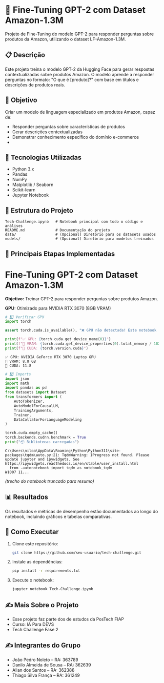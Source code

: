 # 🤖 Fine-Tuning GPT-2 com Dataset Amazon-1.3M

Projeto de Fine-Tuning do modelo GPT-2 para responder perguntas sobre produtos da Amazon, utilizando o dataset LF-Amazon-1.3M.

## 📋 Descrição

Este projeto treina o modelo GPT-2 da Hugging Face para gerar respostas contextualizadas sobre produtos Amazon. O modelo aprende a responder perguntas no formato: "O que é [produto]?" com base em títulos e descrições de produtos reais.

## 🎯 Objetivo

Criar um modelo de linguagem especializado em produtos Amazon, capaz de:

- Responder perguntas sobre características de produtos
- Gerar descrições contextualizadas
- Demonstrar conhecimento específico do domínio e-commerce
- 
## 🚀 Tecnologias Utilizadas

- Python 3.x  
- Pandas  
- NumPy  
- Matplotlib / Seaborn  
- Scikit-learn  
- Jupyter Notebook  

## 📂 Estrutura do Projeto

```
Tech-Challenge.ipynb   # Notebook principal com todo o código e análises
README.md              # Documentação do projeto
data/                  # (Opcional) Diretório para os datasets usados
models/                # (Opcional) Diretório para modelos treinados
```

## 🧠 Principais Etapas Implementadas

# Fine-Tuning GPT-2 com Dataset Amazon-1.3M

**Objetivo:** Treinar GPT-2 para responder perguntas sobre produtos Amazon.

**GPU:** Otimizado para NVIDIA RTX 3070 (8GB VRAM)


```python
# 1️⃣ Verificar GPU
import torch

assert torch.cuda.is_available(), "❌ GPU não detectada! Este notebook requer GPU."

print(f"✅ GPU: {torch.cuda.get_device_name(0)}")
print(f"💾 VRAM: {torch.cuda.get_device_properties(0).total_memory / 1024**3:.1f} GB")
print(f"🔧 CUDA: {torch.version.cuda}")
```

    ✅ GPU: NVIDIA GeForce RTX 3070 Laptop GPU
    💾 VRAM: 8.0 GB
    🔧 CUDA: 11.8



```python
# 2️⃣ Imports
import json
import math
import pandas as pd
from datasets import Dataset
from transformers import (
    AutoTokenizer,
    AutoModelForCausalLM,
    TrainingArguments,
    Trainer,
    DataCollatorForLanguageModeling
)

torch.cuda.empty_cache()
torch.backends.cudnn.benchmark = True
print("📦 Bibliotecas carregadas")
```

    C:\Users\niloa\AppData\Roaming\Python\Python311\site-packages\tqdm\auto.py:21: TqdmWarning: IProgress not found. Please update jupyter and ipywidgets. See https://ipywidgets.readthedocs.io/en/stable/user_install.html
      from .autonotebook import tqdm as notebook_tqdm
    W1007 11...
*(trecho do notebook truncado para resumo)*

## 📊 Resultados

Os resultados e métricas de desempenho estão documentados ao longo do notebook, incluindo gráficos e tabelas comparativas.

## 🧩 Como Executar

1. Clone este repositório:
   ```bash
   git clone https://github.com/seu-usuario/tech-challenge.git
   ```
2. Instale as dependências:
   ```bash
   pip install -r requirements.txt
   ```
3. Execute o notebook:
   ```bash
   jupyter notebook Tech-Challenge.ipynb
   ```

## ✍️ Mais Sobre o Projeto

- Esse projeto faz parte dos de estudos da PosTech FIAP
- Curso: IA Para DEVS
- Tech Challenge Fase 2

## ✍️ Integrantes do Grupo

- João Pedro Noleto – RA: 363789
- Danilo Almeida de Sousa – RA: 362639
- Allan dos Santos – RA: 362388
- Thiago Silva França – RA: 361249
